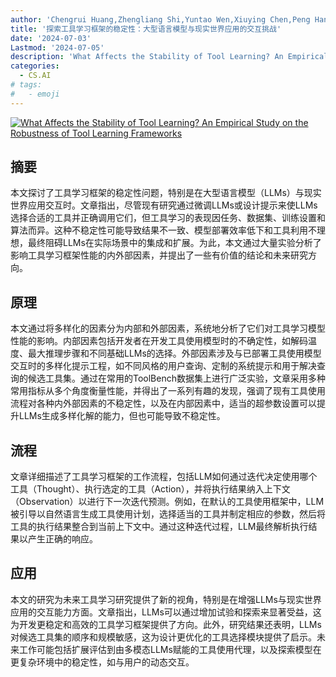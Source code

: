 ```yaml
---
author: 'Chengrui Huang,Zhengliang Shi,Yuntao Wen,Xiuying Chen,Peng Han,Shen Gao,Shuo Shang'
title: '探索工具学习框架的稳定性：大型语言模型与现实世界应用的交互挑战'
date: '2024-07-03'
Lastmod: '2024-07-05'
description: 'What Affects the Stability of Tool Learning? An Empirical Study on the Robustness of Tool Learning Frameworks'
categories:
  - CS.AI
# tags:
#   - emoji
---
```


[![What Affects the Stability of Tool Learning? An Empirical Study on the Robustness of Tool Learning Frameworks](https://arxiv-research-1301205113.cos.ap-guangzhou.myqcloud.com/images/2407.03007v1.pdf_0.jpg)](https://arxiv.org/abs/2407.03007v1)

## 摘要

本文探讨了工具学习框架的稳定性问题，特别是在大型语言模型（LLMs）与现实世界应用交互时。文章指出，尽管现有研究通过微调LLMs或设计提示来使LLMs选择合适的工具并正确调用它们，但工具学习的表现因任务、数据集、训练设置和算法而异。这种不稳定性可能导致结果不一致、模型部署效率低下和工具利用不理想，最终阻碍LLMs在实际场景中的集成和扩展。为此，本文通过大量实验分析了影响工具学习框架性能的内外部因素，并提出了一些有价值的结论和未来研究方向。<!--more-->

## 原理

本文通过将多样化的因素分为内部和外部因素，系统地分析了它们对工具学习模型性能的影响。内部因素包括开发者在开发工具使用模型时的不确定性，如解码温度、最大推理步骤和不同基础LLMs的选择。外部因素涉及与已部署工具使用模型交互时的多样化提示工程，如不同风格的用户查询、定制的系统提示和用于解决查询的候选工具集。通过在常用的ToolBench数据集上进行广泛实验，文章采用多种常用指标从多个角度衡量性能，并得出了一系列有趣的发现，强调了现有工具使用流程对各种内外部因素的不稳定性，以及在内部因素中，适当的超参数设置可以提升LLMs生成多样化解的能力，但也可能导致不稳定性。

## 流程

文章详细描述了工具学习框架的工作流程，包括LLM如何通过迭代决定使用哪个工具（Thought）、执行选定的工具（Action），并将执行结果纳入上下文（Observation）以进行下一次迭代预测。例如，在默认的工具使用框架中，LLM被引导以自然语言生成工具使用计划，选择适当的工具并制定相应的参数，然后将工具的执行结果整合到当前上下文中。通过这种迭代过程，LLM最终解析执行结果以产生正确的响应。

## 应用

本文的研究为未来工具学习研究提供了新的视角，特别是在增强LLMs与现实世界应用的交互能力方面。文章指出，LLMs可以通过增加试验和探索来显著受益，这为开发更稳定和高效的工具学习框架提供了方向。此外，研究结果还表明，LLMs对候选工具集的顺序和规模敏感，这为设计更优化的工具选择模块提供了启示。未来工作可能包括扩展评估到由多模态LLMs赋能的工具使用代理，以及探索模型在更复杂环境中的稳定性，如与用户的动态交互。